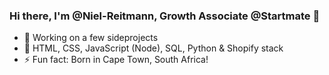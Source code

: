 ### Hi there, I'm @Niel-Reitmann, Growth Associate @Startmate 👋

- 🔭 Working on a few sideprojects
- 🌱 HTML, CSS, JavaScript (Node), SQL, Python & Shopify stack 
- ⚡ Fun fact: Born in Cape Town, South Africa!
